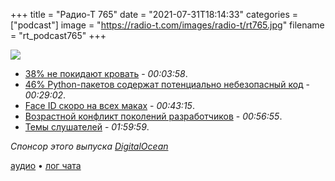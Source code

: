 +++
title = "Радио-Т 765"
date = "2021-07-31T18:14:33"
categories = ["podcast"]
image = "https://radio-t.com/images/radio-t/rt765.jpg"
filename = "rt_podcast765"
+++

![](https://radio-t.com/images/radio-t/rt765.jpg)

- [38% не покидают кровать](https://www.axios.com/38-percent-remote-workers-work-bed-f8708125-a068-47ff-9519-bb7870011cd5.html) - *00:03:58*.
- [46% Python-пакетов содержат потенциально небезопасный код](https://www.opennet.ru/opennews/art.shtml?num=55565) - *00:29:02*.
- [Face ID скоро на всех маках](https://www.macrumors.com/2021/07/25/face-id-for-mac-couple-of-years/) - *00:43:15*.
- [Возрастной конфликт поколений разработчиков](https://hackernoon.com/the-generational-divide-in-software-developers-bco354a) - *00:56:55*.
- [Темы слушателей](https://radio-t.com/p/2021/07/27/prep-765/) - *01:59:59*.

*Спонсор этого выпуска [DigitalOcean](http://do.co/radiot-mongo)*


[аудио](https://cdn.radio-t.com/rt_podcast765.mp3) • [лог чата](https://chat.radio-t.com/logs/radio-t-765.html)
<audio src="https://cdn.radio-t.com/rt_podcast765.mp3" preload="none"></audio>
